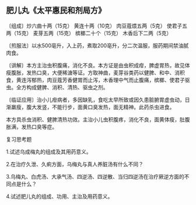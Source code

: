 ## 肥儿丸《太平惠民和剂局方》

〔组成〕炒六曲十两（15克） 黄连十两（10克） 肉豆蔻煨五两（5克） 使君子五两（15克） 麦芽五两（15克） 槟榔二十个（15克） 木香后下二两（5克）

〔煎服法〕以水500亳升，入上药，煮取200亳升，分二次温服，服药期间禁油腻肉食。

〔讲解〕本方主治虫积腹痛，消化不良。本方证是由虫积成疳，脾虚胃热，故见体瘦腹胀，发热口臭，大便稀溏等证。方取神曲，麦芽谷类药以健脾、和中、消积食，黄连泻郁热，肉豆蔻芳香健胃而止泻，木香理中气而止腹痛，槟榔、使君子驱虫。全方构成健脾、消积、清热、驱虫之剂。

〔临证应用〕治小儿疳病者，多因缺乳，食吃太早所致或因久患脏腑胃虚虫动，日渐羸瘦，腹大发竖，不能行步，面黄口臭发热，面无精神。此药杀虫进食。

本方具杀虫消积、健脾清热功效。主治小儿虫积腹疼，消化不良，面黄体瘦，肚腹胀满，发热口臭等症。

复习思考题

1.试述乌成梅丸的组成及其用药意义。

2.在治疗久泄、久痢方面，乌梅丸与真人养脏汤有什么不同？

3.乌梅丸、白虎汤、大承气汤、四逆汤、四逆散、当归四逆汤在治疗厥逆方面的不同点是什么？

4.试述肥儿丸的组成、功用、主治及用药意义。
